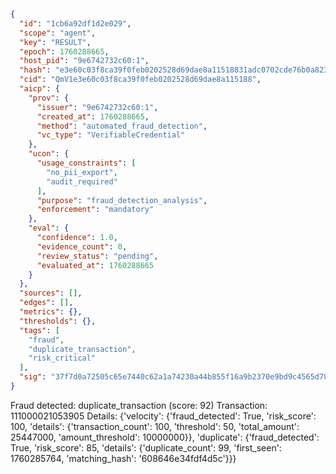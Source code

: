 ```json
{
  "id": "1cb6a92df1d2e029",
  "scope": "agent",
  "key": "RESULT",
  "epoch": 1760288665,
  "host_pid": "9e6742732c60:1",
  "hash": "e3e60c03f8ca39f0feb0202528d69dae8a11518831adc0702cde76b0a82380dd",
  "cid": "QmV1e3e60c03f8ca39f0feb0202528d69dae8a115188",
  "aicp": {
    "prov": {
      "issuer": "9e6742732c60:1",
      "created_at": 1760288665,
      "method": "automated_fraud_detection",
      "vc_type": "VerifiableCredential"
    },
    "ucon": {
      "usage_constraints": [
        "no_pii_export",
        "audit_required"
      ],
      "purpose": "fraud_detection_analysis",
      "enforcement": "mandatory"
    },
    "eval": {
      "confidence": 1.0,
      "evidence_count": 0,
      "review_status": "pending",
      "evaluated_at": 1760288665
    }
  },
  "sources": [],
  "edges": [],
  "metrics": {},
  "thresholds": {},
  "tags": [
    "fraud",
    "duplicate_transaction",
    "risk_critical"
  ],
  "sig": "37f7d0a72505c65e7440c62a1a74230a44b855f16a9b2370e9bd9c4565d78240"
}
```

Fraud detected: duplicate_transaction (score: 92)
Transaction: 111000021053905
Details: {'velocity': {'fraud_detected': True, 'risk_score': 100, 'details': {'transaction_count': 100, 'threshold': 50, 'total_amount': 25447000, 'amount_threshold': 10000000}}, 'duplicate': {'fraud_detected': True, 'risk_score': 85, 'details': {'duplicate_count': 99, 'first_seen': 1760285764, 'matching_hash': '608646e34fdf4d5c'}}}